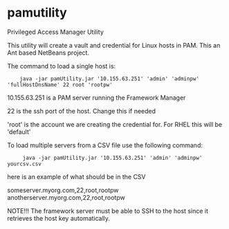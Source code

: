 # pamutility
Privileged Access Manager Utility

This utility will create a vault and credential for Linux hosts in PAM.  This an Ant based NetBeans project.

The command to load a single host is:

        java -jar pamUtility.jar '10.155.63.251' 'admin' 'adminpw' 'fullHostDnsName' 22 root 'rootpw'


10.155.63.251 is a PAM server running the Framework Manager

22 is the ssh port of the host. Change this if needed

'root' is the account we are creating the credential for. For RHEL this will be 'default'


To load multiple servers from a CSV file use the following command:

         java -jar pamUtility.jar '10.155.63.251' 'admin' 'adminpw' yourcsv.csv


here is an example of what should be in the CSV

someserver.myorg.com,22,root,rootpw
anotherserver.myorg.com,22,root,rootpw


NOTE!!! The framework server must be able to SSH to the host since it retrieves the host key automatically.

